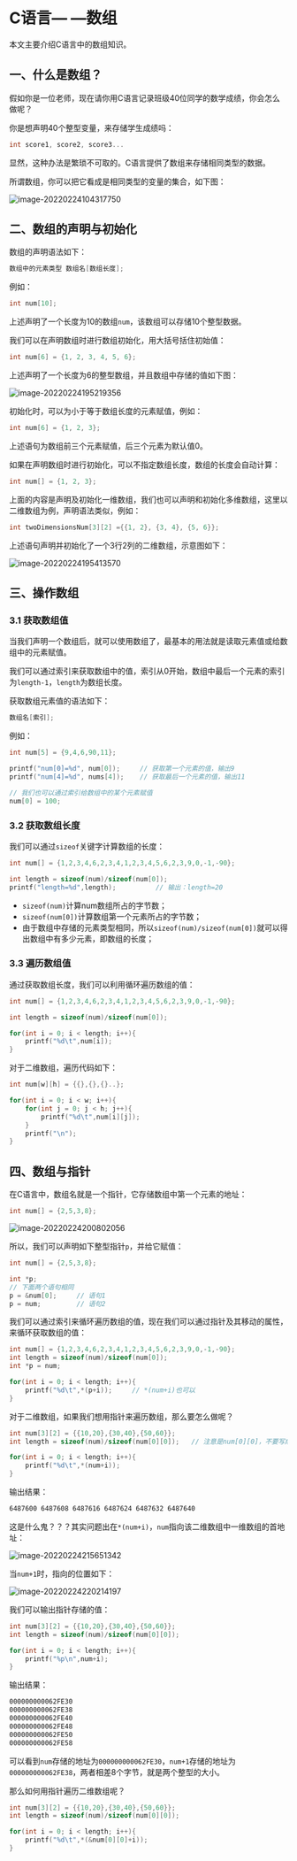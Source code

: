 # C语言— —数组
本文主要介绍C语言中的数组知识。



## 一、什么是数组？
假如你是一位老师，现在请你用C语言记录班级40位同学的数学成绩，你会怎么做呢？

你是想声明40个整型变量，来存储学生成绩吗：
```c
int score1, score2, score3...
```
显然，这种办法是繁琐不可取的。C语言提供了数组来存储相同类型的数据。

所谓数组，你可以把它看成是相同类型的变量的集合，如下图：

![image-20220224104317750](img/C语言-数组/image-20220224104317750.png)

## 二、数组的声明与初始化
数组的声明语法如下：
```c
数组中的元素类型 数组名[数组长度];
```
例如：
```c
int num[10];
```
上述声明了一个长度为10的数组`num`，该数组可以存储10个整型数据。

我们可以在声明数组时进行数组初始化，用大括号括住初始值：
```c
int num[6] = {1, 2, 3, 4, 5, 6};
```
上述声明了一个长度为6的整型数组，并且数组中存储的值如下图：

![image-20220224195219356](img/C语言-数组/image-20220224195219356.png)

初始化时，可以为小于等于数组长度的元素赋值，例如：
```c
int num[6] = {1, 2, 3};
```
上述语句为数组前三个元素赋值，后三个元素为默认值0。

如果在声明数组时进行初始化，可以不指定数组长度，数组的长度会自动计算：

```c
int num[] = {1, 2, 3};
```
上面的内容是声明及初始化一维数组，我们也可以声明和初始化多维数组，这里以二维数组为例，声明语法类似，例如：
```c
int twoDimensionsNum[3][2] ={{1, 2}, {3, 4}, {5, 6}};
```
上述语句声明并初始化了一个3行2列的二维数组，示意图如下：

![image-20220224195413570](img/C语言-数组/image-20220224195413570.png)



## 三、操作数组

### 3.1 获取数组值

当我们声明一个数组后，就可以使用数组了，最基本的用法就是读取元素值或给数组中的元素赋值。

我们可以通过索引来获取数组中的值，索引从0开始，数组中最后一个元素的索引为`length-1`，`length`为数组长度。

获取数组元素值的语法如下：

```c
数组名[索引];
```

例如：

```c
int num[5] = {9,4,6,90,11};

printf("num[0]=%d", num[0]);     // 获取第一个元素的值，输出9
printf("num[4]=%d", nums[4]);    // 获取最后一个元素的值，输出11

// 我们也可以通过索引给数组中的某个元素赋值
num[0] = 100;
```



### 3.2 获取数组长度

我们可以通过`sizeof`关键字计算数组的长度：

```c
int num[] = {1,2,3,4,6,2,3,4,1,2,3,4,5,6,2,3,9,0,-1,-90};

int length = sizeof(num)/sizeof(num[0]);
printf("length=%d",length);          // 输出：length=20
```

- `sizeof(num)`计算num数组所占的字节数；
- `sizeof(num[0])`计算数组第一个元素所占的字节数；
- 由于数组中存储的元素类型相同，所以`sizeof(num)/sizeof(num[0])`就可以得出数组中有多少元素，即数组的长度；



### 3.3 遍历数组值

通过获取数组长度，我们可以利用循环遍历数组的值：

```c
int num[] = {1,2,3,4,6,2,3,4,1,2,3,4,5,6,2,3,9,0,-1,-90};

int length = sizeof(num)/sizeof(num[0]);

for(int i = 0; i < length; i++){
    printf("%d\t",num[i]);
}
```

对于二维数组，遍历代码如下：

```c
int num[w][h] = {{},{},{}..};

for(int i = 0; i < w; i++){
    for(int j = 0; j < h; j++){
        printf("%d\t",num[i][j]);
    }
    printf("\n");
}
```



## 四、数组与指针

在C语言中，数组名就是一个指针，它存储数组中第一个元素的地址：

```c
int num[] = {2,5,3,8};
```

![image-20220224200802056](img/C语言-数组/image-20220224200802056.png)

所以，我们可以声明如下整型指针`p`，并给它赋值：

```c
int num[] = {2,5,3,8};

int *p;
// 下面两个语句相同
p = &num[0];     // 语句1
p = num;         // 语句2
```

我们可以通过索引来循环遍历数组的值，现在我们可以通过指针及其移动的属性，来循环获取数组的值：

```c
int num[] = {1,2,3,4,6,2,3,4,1,2,3,4,5,6,2,3,9,0,-1,-90};
int length = sizeof(num)/sizeof(num[0]);
int *p = num;

for(int i = 0; i < length; i++){
    printf("%d\t",*(p+i));     // *(num+i)也可以
}
```

对于二维数组，如果我们想用指针来遍历数组，那么要怎么做呢？

```c
int num[3][2] = {{10,20},{30,40},{50,60}};
int length = sizeof(num)/sizeof(num[0][0]);   // 注意是num[0][0]，不要写成num[0]

for(int i = 0; i < length; i++){
    printf("%d\t",*(num+i));
}
```

输出结果：

```txt
6487600 6487608 6487616 6487624 6487632 6487640
```

这是什么鬼？？？其实问题出在`*(num+i)`，`num`指向该二维数组中一维数组的首地址：

![image-20220224215651342](img/C语言-数组/image-20220224215651342.png)

当`num+1`时，指向的位置如下：

![image-20220224220214197](img/C语言-数组/image-20220224220214197.png)

我们可以输出指针存储的值：

```c
int num[3][2] = {{10,20},{30,40},{50,60}};
int length = sizeof(num)/sizeof(num[0][0]);  

for(int i = 0; i < length; i++){
    printf("%p\n",num+i);
}
```

输出结果：

```txt
000000000062FE30
000000000062FE38
000000000062FE40
000000000062FE48
000000000062FE50
000000000062FE58
```

可以看到`num`存储的地址为`000000000062FE30`，`num+1`存储的地址为`000000000062FE38`，两者相差8个字节，就是两个整型的大小。

那么如何用指针遍历二维数组呢？


```c
int num[3][2] = {{10,20},{30,40},{50,60}};
int length = sizeof(num)/sizeof(num[0][0]);  

for(int i = 0; i < length; i++){
    printf("%d\t",*(&num[0][0]+i));
}
```

